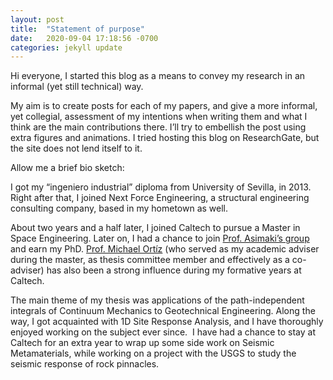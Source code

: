 ```yaml
---
layout: post
title:  "Statement of purpose"
date:   2020-09-04 17:18:56 -0700
categories: jekyll update
--- 
```

Hi everyone, I started this blog as a means to convey my research in an informal (yet still technical) way. 

My aim is to create posts for each of my papers, and give a more informal, yet collegial, assessment of my intentions when writing them and what I think are the main contributions there. I’ll try to embellish the post using extra figures and animations. I tried hosting this blog on ResearchGate, but the site does not lend itself to it.

Allow me a brief bio sketch: 

I got my “ingeniero industrial” diploma from University of Sevilla, in 2013. Right after that, I joined Next Force Engineering, a structural engineering consulting company, based in my hometown as well. 

About two years and a half later, I joined Caltech to pursue a Master in Space Engineering. Later on, I had a chance to join [Prof. Asimaki’s group](https://www.asimaki.caltech.edu/) and earn my PhD. [Prof. Michael Ortíz](http://www.ortiz.caltech.edu/) (who served as my academic adviser during the master, as thesis committee member and effectively as a co-adviser) has also been a strong influence during my formative years at Caltech.

The main theme of my thesis was applications of the path-independent integrals of Continuum Mechanics to Geotechnical Engineering. Along the way, I got acquainted with 1D Site Response Analysis, and I have thoroughly enjoyed working on the subject ever since. 
I have had a chance to stay at Caltech for an extra year to wrap up some side work on Seismic Metamaterials, while working on a project with the USGS to study the seismic response of rock pinnacles. 